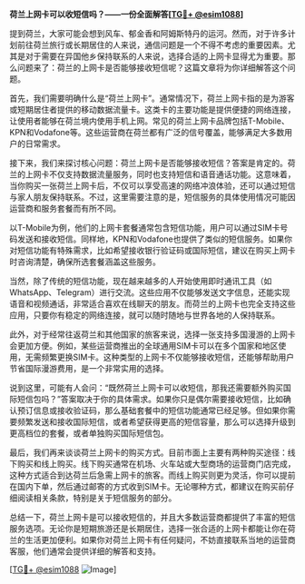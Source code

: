 **荷兰上网卡可以收短信吗？——一份全面解答[[TG💪+ @esim1088](https://t.me/s/esim1088)]**

提到荷兰，大家可能会想到风车、郁金香和阿姆斯特丹的运河。然而，对于许多计划前往荷兰旅行或长期居住的人来说，通信问题是一个不得不考虑的重要因素。尤其是对于需要在异国他乡保持联系的人来说，选择合适的上网卡显得尤为重要。那么问题来了：荷兰的上网卡是否能够接收短信呢？这篇文章将为你详细解答这个问题。

首先，我们需要明确什么是“荷兰上网卡”。通常情况下，荷兰上网卡指的是为游客或短期居住者提供的移动数据流量卡。这类卡的主要功能是提供便捷的网络连接，让使用者能够在荷兰境内使用手机上网。常见的荷兰上网卡品牌包括T-Mobile、KPN和Vodafone等。这些运营商在荷兰都有广泛的信号覆盖，能够满足大多数用户的日常需求。

接下来，我们来探讨核心问题：荷兰上网卡是否能够接收短信？答案是肯定的。荷兰的上网卡不仅支持数据流量服务，同时也支持短信和语音通话功能。这意味着，当你购买一张荷兰上网卡后，不仅可以享受高速的网络冲浪体验，还可以通过短信与家人朋友保持联系。不过，这里需要注意的是，短信服务的具体使用情况可能因运营商和服务套餐而有所不同。

以T-Mobile为例，他们的上网卡套餐通常包含短信功能，用户可以通过SIM卡号码发送和接收短信。同样地，KPN和Vodafone也提供了类似的短信服务。如果你对短信功能有特殊需求，比如希望接收银行验证码或国际短信，建议在购买上网卡时咨询清楚，确保所选套餐涵盖这些服务。

当然，除了传统的短信功能，现在越来越多的人开始使用即时通讯工具（如WhatsApp、Telegram）进行交流。这些应用不仅能够发送文字信息，还能实现语音和视频通话，非常适合喜欢在线聊天的朋友。而荷兰的上网卡也完全支持这些应用，只要你有稳定的网络连接，就可以随时随地与世界各地的人保持联系。

此外，对于经常往返荷兰和其他国家的旅客来说，选择一张支持多国漫游的上网卡会更加方便。例如，某些运营商推出的全球通用SIM卡可以在多个国家和地区使用，无需频繁更换SIM卡。这种类型的上网卡不仅能够接收短信，还能够帮助用户节省国际漫游费用，是一个非常实用的选择。

说到这里，可能有人会问：“既然荷兰上网卡可以收短信，那我还需要额外购买国际短信包吗？”答案取决于你的具体需求。如果你只是偶尔需要接收短信，比如确认预订信息或接收验证码，那么基础套餐中的短信功能通常已经足够。但如果你需要频繁发送和接收国际短信，或者希望获得更高的短信容量，那么可以选择升级到更高档位的套餐，或者单独购买国际短信包。

最后，我们再来谈谈荷兰上网卡的购买方式。目前市面上主要有两种购买途径：线下购买和线上购买。线下购买通常在机场、火车站或大型商场的运营商门店完成，这种方式适合到达荷兰后急需上网卡的旅客。而线上购买则更为灵活，你可以提前在国内下单，然后通过邮寄的方式收到SIM卡。无论哪种方式，都建议在购买前仔细阅读相关条款，特别是关于短信服务的部分。

总结一下，荷兰上网卡是可以接收短信的，并且大多数运营商都提供了丰富的短信服务选项。无论你是短期旅游还是长期居住，选择一张合适的上网卡都能让你在荷兰的生活更加便利。如果你对荷兰上网卡有任何疑问，不妨直接联系当地的运营商客服，他们通常会提供详细的解答和支持。

[[TG💪+ @esim1088](https://t.me/s/esim1088) ![Image](https://i.postimg.cc/4NQfJmqS/Snipaste-2025-05-13-00-14-12.png)]